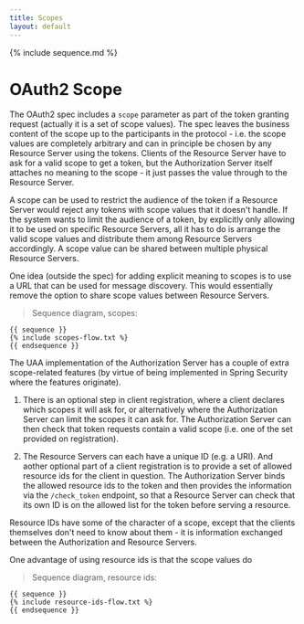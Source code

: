 ```yaml
---
title: Scopes
layout: default
---
```


{% include sequence.md %}

# OAuth2 Scope

The OAuth2 spec includes a `scope` parameter as part of the token granting request (actually it is a set of scope values).  The spec leaves the business content of the scope up to the participants in the protocol - i.e. the scope values are completely arbitrary and can in principle be chosen by any Resource Server using the tokens.  Clients of the Resource Server have to ask for a valid scope to get a token, but the Authorization Server itself attaches no meaning to the scope - it just passes the value through to the Resource Server.

A scope can be used to restrict the audience of the token if a Resource Server would reject any tokens with scope values that it doesn't handle.  If the system wants to limit the audience of a token, by explicitly only allowing it to be used on specific Resource Servers, all it has to do is arrange the valid scope values and distribute them among Resource Servers accordingly.  A scope value can be shared between multiple physical Resource Servers.

One idea (outside the spec) for adding explicit meaning to scopes is to use a URL that can be used for message discovery.  This would essentially remove the option to share scope values between Resource Servers.

> Sequence diagram, scopes:

    {{ sequence }}
    {% include scopes-flow.txt %}
    {{ endsequence }}

The UAA implementation of the Authorization Server has a couple of extra scope-related features (by virtue of being implemented in Spring Security where the features originate).

1. There is an optional step in client registration, where a client declares which scopes it will ask for, or alternatively where the Authorization Server can limit the scopes it can ask for. The Authorization Server can then check that token requests contain a valid scope (i.e. one of the set provided on registration).

2. The Resource Servers can each have a unique ID (e.g. a URI). And aother optional part of a client registration is to provide a set of allowed resource ids for the client in question.  The Authorization Server binds the allowed resource ids to the token and then provides the information via the `/check_token` endpoint, so that a Resource Server can check that its own ID is on the allowed list for the token before serving a resource.

Resource IDs have some of the character of a scope, except that the clients themselves don't need to know about them - it is information exchanged between the Authorization and Resource Servers.

One advantage of using resource ids is that the scope values do

> Sequence diagram, resource ids:

    {{ sequence }}
    {% include resource-ids-flow.txt %}
    {{ endsequence }}
